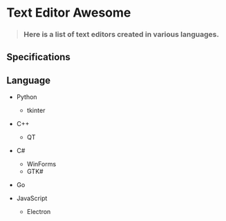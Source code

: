 # Text Editor Awesome

> ### Here is a list of text editors created in various languages.

## Specifications



## Language

- Python
  - tkinter
  
- C++
  - QT

- C#
  - WinForms
  - GTK# 

- Go

- JavaScript
  - Electron

